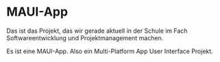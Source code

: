 # MAUI-App

Das ist das Projekt, das wir gerade aktuell in der Schule im Fach Softwareentwicklung und Projektmanagement machen.

Es ist eine MAUI-App. Also ein Multi-Platform App User Interface Projekt.
